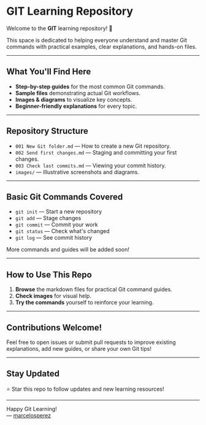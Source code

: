 # GIT Learning Repository

Welcome to the **GIT** learning repository! 🚀

This space is dedicated to helping everyone understand and master Git commands with practical examples, clear explanations, and hands-on files.

---

## What You'll Find Here

- **Step-by-step guides** for the most common Git commands.
- **Sample files** demonstrating actual Git workflows.
- **Images & diagrams** to visualize key concepts.
- **Beginner-friendly explanations** for every topic.

---

## Repository Structure

- `001 New Git folder.md` — How to create a new Git repository.
- `002 Send first changes.md` — Staging and committing your first changes.
- `003 Check last commits.md` — Viewing your commit history.
- `images/` — Illustrative screenshots and diagrams.

---

## Basic Git Commands Covered

- `git init` — Start a new repository
- `git add` — Stage changes
- `git commit` — Commit your work
- `git status` — Check what's changed
- `git log` — See commit history

More commands and guides will be added soon!

---

## How to Use This Repo

1. **Browse** the markdown files for practical Git command guides.
2. **Check images** for visual help.
3. **Try the commands** yourself to reinforce your learning.

---

## Contributions Welcome!

Feel free to open issues or submit pull requests to improve existing explanations, add new guides, or share your own Git tips!

---

## Stay Updated

⭐ Star this repo to follow updates and new learning resources!

---

Happy Git Learning!  
— [marcelosperez](https://github.com/marcelosperez)
